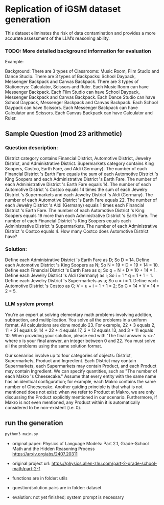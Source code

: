 # Replication of iGSM dataset generation

This dataset eliminates the risk of data contamination and provides a more accurate assessment of the LLM’s reasoning ability.

### TODO: More detailed background information for evaluation

Example:

Background: There are 3 types of Classrooms: Music Room, Film Studio and Dance Studio. There are 3 types of Backpacks: School Daypack, Messenger Backpack and Canvas Backpack. There are 3 types of Stationerys: Calculator, Scissors and Ruler. Each Music Room can have Messenger Backpack. Each Film Studio can have School Daypack, Messenger Backpack and Canvas Backpack. Each Dance Studio can have School Daypack, Messenger Backpack and Canvas Backpack. Each School Daypack can have Scissors. Each Messenger Backpack can have Calculator and Scissors. Each Canvas Backpack can have Calculator and Ruler.

## Sample Question (mod 23 arithmetic)

### Question description:

District category contains Financial District, Automotive District, Jewelry District, and Administrative District.
Supermarkets category contains King Soopers, Costco, Earth Fare, and Aldi (Germany).
The number of each Financial District 's Earth Fare equals the sum of each Automotive District 's King Soopers and each Administrative District 's Earth Fare.
The number of each Administrative District 's Earth Fare equals 14.
The number of each Automotive District 's Costco equals 14 times the sum of each Jewelry District 's Supermarkets and each Jewelry District 's Aldi (Germany).
The number of each Automotive District 's Earth Fare equals 22.
The number of each Jewelry District 's Aldi (Germany) equals 1 times each Financial District 's Earth Fare.
The number of each Automotive District 's King Soopers equals 19 more than each Administrative District 's Earth Fare.
The number of each Financial District 's King Soopers equals each Administrative District 's Supermarkets.
The number of each Administrative District 's Costco equals 4.
How many Costco does Automotive District have?

### Solution:

Define each Administrative District 's Earth Fare as D; So D = 14.
Define each Automotive District 's King Soopers as N; So N = 19 + D = 19 + 14 = 10.
Define each Financial District 's Earth Fare as q; So q = N + D = 10 + 14 = 1.
Define each Jewelry District 's Aldi (Germany) as i; So i = 1 * q = 1 * 1 = 1.
Define each Jewelry District 's Supermarkets as u; So u = i = 1.
Define each Automotive District 's Costco as C; V = u + i = 1 + 1 = 2; So C = 14 * V = 14 * 2 = 5.

### LLM system prompt

You're an expert at solving elementary math problems involving addition, subtraction, and multiplication. You solve all the problems in a uniform format. All calculations are done modulo 23. For example, 22 + 3 equals 2, 11 + 21 equals 9, 14 + 22 + 4 equals 17, 3 * 12 equals 13, and 3 * 11 equals 10. When providing your solution, please end with 'The final answer is <<x>>.' where x is your final answer, an integer between 0 and 22. You must solve all the problems using the same solution format.

Our scenarios involve up to four categories of objects: District, Supermarkets, Product and Ingredient. Each District may contain Supermarkets, each Supermarkets may contain Product, and each Product may contain Ingredient. We can specify quantities, such as "The number of each Makro 's Cheesecake." Assume that every entity with the same name has an identical configuration; for example, each Makro contains the same number of Cheesecake. Another guiding principle is that what is not mentioned does not exist: when we refer to Product at Makro, we are only discussing the Product explicitly mentioned in our scenario. Furthermore, if Makro is not even mentioned, any Product within it is automatically considered to be non-existent (i.e. 0).



## run the generation

```python
python3 main.py
```

- original paper: Physics of Language Models: Part 2.1,
Grade-School Math and the Hidden Reasoning Process https://arxiv.org/abs/2407.20311

- original project url: https://physics.allen-zhu.com/part-2-grade-school-math/part-2-1


- functions are in folder: utils

- question/solution pairs are in folder: dataset

- evalution: not yet finished; system prompt is necessary
